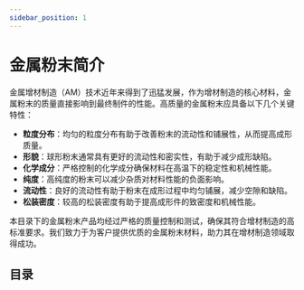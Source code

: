 ```yaml
---
sidebar_position: 1
---
```


# 金属粉末简介

金属增材制造（AM）技术近年来得到了迅猛发展，作为增材制造的核心材料，金属粉末的质量直接影响到最终制件的性能。高质量的金属粉末应具备以下几个关键特性：
- **粒度分布**：均匀的粒度分布有助于改善粉末的流动性和铺展性，从而提高成形质量。
- **形貌**：球形粉末通常具有更好的流动性和密实性，有助于减少成形缺陷。
- **化学成分**：严格控制的化学成分确保材料在高温下的稳定性和机械性能。
- **纯度**：高纯度的粉末可以减少杂质对材料性能的负面影响。
- **流动性**：良好的流动性有助于粉末在成形过程中均匀铺展，减少空隙和缺陷。
- **松装密度**：较高的松装密度有助于提高成形件的致密度和机械性能。

本目录下的金属粉末产品均经过严格的质量控制和测试，确保其符合增材制造的高标准要求。我们致力于为客户提供优质的金属粉末材料，助力其在增材制造领域取得成功。

## 目录

